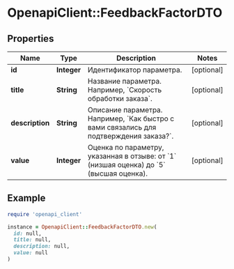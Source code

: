 # OpenapiClient::FeedbackFactorDTO

## Properties

| Name | Type | Description | Notes |
| ---- | ---- | ----------- | ----- |
| **id** | **Integer** | Идентификатор параметра. | [optional] |
| **title** | **String** | Название параметра. Например, &#x60;Скорость обработки заказа&#x60;. | [optional] |
| **description** | **String** | Описание параметра. Например, &#x60;Как быстро с вами связались для подтверждения заказа?&#x60;. | [optional] |
| **value** | **Integer** | Оценка по параметру, указанная в отзыве: от &#x60;1&#x60; (низшая оценка) до &#x60;5&#x60; (высшая оценка).  | [optional] |

## Example

```ruby
require 'openapi_client'

instance = OpenapiClient::FeedbackFactorDTO.new(
  id: null,
  title: null,
  description: null,
  value: null
)
```

